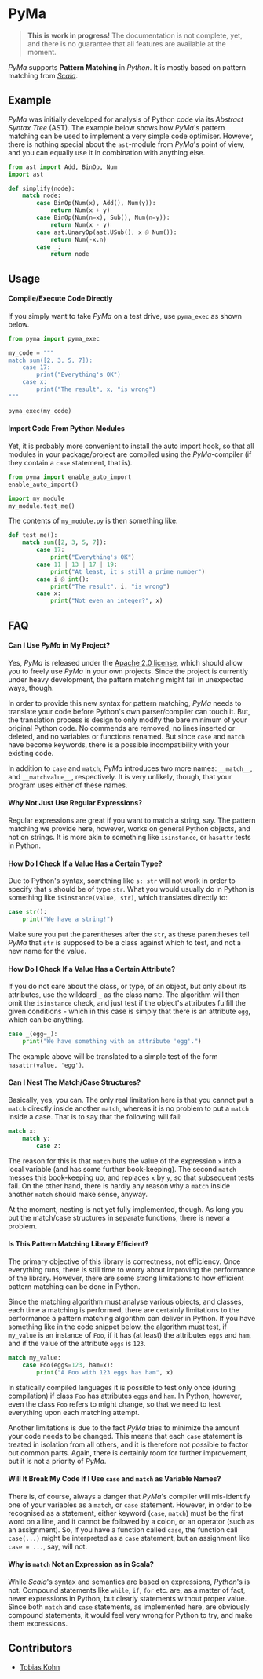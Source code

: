 # PyMa

> **This is work in progress!**  The documentation is not complete, yet, and there is no guarantee that all features
> are available at the moment.


_PyMa_ supports **Pattern Matching** in _Python_.  It is mostly based on pattern matching from 
[_Scala_](https://www.scala-lang.org/).
  
  
## Example

_PyMa_ was initially developed for analysis of Python code via its _Abstract Syntax Tree_ (AST).  The example below
shows how _PyMa_'s pattern matching can be used to implement a very simple code optimiser.  However, there is nothing
special about the `ast`-module from _PyMa_'s point of view, and you can equally use it in combination with anything
else.

```python
from ast import Add, BinOp, Num
import ast

def simplify(node):
    match node:
        case BinOp(Num(x), Add(), Num(y)):
            return Num(x + y)
        case BinOp(Num(n=x), Sub(), Num(n=y)):
            return Num(x - y)
        case ast.UnaryOp(ast.USub(), x @ Num()):
            return Num(-x.n)
        case _:
            return node
```


## Usage

#### Compile/Execute Code Directly

If you simply want to take _PyMa_ on a test drive, use `pyma_exec` as shown below.

```python
from pyma import pyma_exec

my_code = """
match sum([2, 3, 5, 7]):
    case 17:
        print("Everything's OK")
    case x:
        print("The result", x, "is wrong")
"""

pyma_exec(my_code)
```


#### Import Code From Python Modules

Yet, it is probably more convenient to install the auto import hook, so that all modules in your package/project are
compiled using the _PyMa_-compiler (if they contain a `case` statement, that is).
```python
from pyma import enable_auto_import
enable_auto_import()

import my_module
my_module.test_me()
```
The contents of `my_module.py` is then something like:
```python
def test_me():
    match sum([2, 3, 5, 7]):
        case 17:
            print("Everything's OK")
        case 11 | 13 | 17 | 19:
            print("At least, it's still a prime number")
        case i @ int():
            print("The result", i, "is wrong")
        case x:
            print("Not even an integer?", x)
```


## FAQ

#### Can I Use _PyMa_ in My Project?

Yes, _PyMa_ is released under the [Apache 2.0 license](LICENSE), which should allow you to freely use _PyMa_ in your
own projects.  Since the project is currently under heavy development, the pattern matching might fail in unexpected
ways, though.

In order to provide this new syntax for pattern matching, _PyMa_ needs to translate your code before Python's own
parser/compiler can touch it.  But, the translation process is design to only modify the bare minimum of your original
Python code.  No commends are removed, no lines inserted or deleted, and no variables or functions renamed.  But since
`case` and `match` have become keywords, there is a possible incompatibility with your existing code.

In addition to `case` and `match`, _PyMa_ introduces two more names: `__match__`, and `__matchvalue__`, respectively.
It is very unlikely, though, that your program uses either of these names.


#### Why Not Just Use Regular Expressions?

Regular expressions are great if you want to match a string, say.  The pattern matching we provide here, however, 
works on general Python objects, and not on strings.  It is more akin to something like `isinstance`, or `hasattr`
tests in Python.


#### How Do I Check If a Value Has a Certain Type?

Due to Python's syntax, something like `s: str` will not work in order to specify that `s` should be of type `str`.
What you would usually do in Python is something like `isinstance(value, str)`, which translates directly to:
```python
case str():
    print("We have a string!")
``` 
Make sure you put the parentheses after the `str`, as these parentheses tell _PyMa_ that `str` is supposed to be a 
class against which to test, and not a new name for the value.


#### How Do I Check If a Value Has a Certain Attribute?

If you do not care about the class, or type, of an object, but only about its attributes, use the wildcard `_` as the
class name.  The algorithm will then omit the `isinstance` check, and just test if the object's attributes fulfill the
given conditions - which in this case is simply that there is an attribute `egg`, which can be anything.
```python
case _(egg=_):
    print("We have something with an attribute 'egg'.")
```
The example above will be translated to a simple test of the form `hasattr(value, 'egg')`.


#### Can I Nest The Match/Case Structures?

Basically, yes, you can.  The only real limitation here is that you cannot put a `match` directly inside another
`match`, whereas it is no problem to put a `match` inside a case.  That is to say that the following will fail:
```python
match x:
    match y:
        case z:
```
The reason for this is that `match` buts the value of the expression `x` into a local variable (and has some further
book-keeping).  The second `match` messes this book-keeping up, and replaces `x` by `y`, so that subsequent tests fail.
On the other hand, there is hardly any reason why a `match` inside another `match` should make sense, anyway.

At the moment, nesting is not yet fully implemented, though.  As long you put the match/case structures in separate
functions, there is never a problem.


#### Is This Pattern Matching Library Efficient?

The primary objective of this library is correctness, not efficiency.  Once everything runs, there is still time to
worry about improving the performance of the library.  However, there are some strong limitations to how efficient
pattern matching can be done in Python.

Since the matching algorithm must analyse various objects, and classes, each time a matching is performed, there are
certainly limitations to the performance a pattern matching algorithm can deliver in Python.  If you have something
like in the code snippet below, the algorithm must test, if `my_value` is an instance of `Foo`, if it has (at least)
the attributes `eggs` and `ham`, and if the value of the attribute `eggs` is `123`.
```python
match my_value:
    case Foo(eggs=123, ham=x):
        print("A Foo with 123 eggs has ham", x)
```
In statically compiled languages it is possible to test only once (during compilation) if class `Foo` has attributes
`eggs` and `ham`.  In Python, however, even the class `Foo` refers to might change, so that we need to test everything
upon each matching attempt.

Another limitations is due to the fact _PyMa_ tries to minimize the amount your code needs to be changed.  This means
that each `case` statement is treated in isolation from all others, and it is therefore not possible to factor out
common parts.  Again, there is certainly room for further improvement, but it is not a priority of _PyMa_.


#### Will It Break My Code If I Use `case` and `match` as Variable Names?

There is, of course, always a danger that _PyMa_'s compiler will mis-identify one of your variables as a `match`,
or `case` statement.  However, in order to be recognised as a statement, either keyword (`case`, `match`) must be the
first word on a line, and it cannot be followed by a colon, or an operator (such as an assignment).  So, if you have
a function called `case`, the function call `case(...)` might be interpreted as a `case` statement, but an assignment
like `case = ...`, say, will not.


#### Why is `match` Not an Expression as in Scala?

While _Scala_'s syntax and semantics are based on expressions, _Python_'s is not.  Compound statements like `while`,
`if`, `for` etc. are, as a matter of fact, never expressions in Python, but clearly statements without proper value.
Since both `match` and `case` statements, as implemented here, are obviously compound statements, it would feel very
wrong for Python to try, and make them expressions.


## Contributors

- [Tobias Kohn](https://tobiaskohn.ch)

